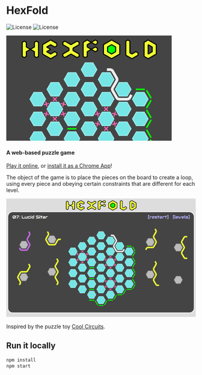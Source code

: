 # HexFold

![License](https://img.shields.io/badge/license-MIT-green)
![License](https://img.shields.io/badge/circuits-scrambled-blue)

![promo image](promo/promo-440.png)

#### A web-based puzzle game

[Play it online](http://sbj42.github.io/hexfold/src/), or [install it as a Chrome App](https://chrome.google.com/webstore/detail/hexfold/abmdjkdophekkfdeinpiklbabklhemch)!

The object of the game is to place the pieces on the board to create a loop, using every piece and obeying certain constraints that are different for each level.

![example: level 07](promo/l07-640.png)

Inspired by the puzzle toy [Cool Circuits](https://sciencewiz.com/product/cool-circuits).

## Run it locally

~~~
npm install
npm start
~~~
